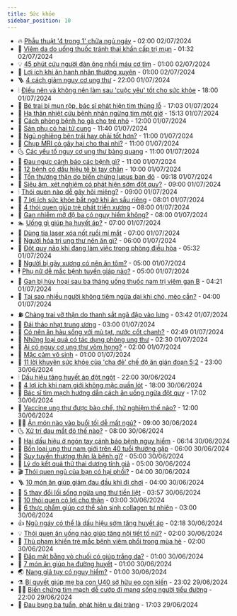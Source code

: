 ```yaml
---
title: Sức khỏe
sidebar_position: 10
---
```


<!-- vnexpress-suc-khoe:START -->
- 🔥 [Phẫu thuật &#39;4 trong 1&#39; chữa ngủ ngáy](https://vnexpress.net/phau-thuat-4-trong-1-chua-ngu-ngay-4765018.html) - 02:00 02/07/2024
- 🥰 [Viêm da do uống thuốc tránh thai khẩn cấp trị mụn](https://vnexpress.net/viem-da-do-uong-thuoc-tranh-thai-khan-cap-tri-mun-4764959.html) - 01:32 02/07/2024
- 💡 [45 phút cứu người đàn ông nhồi máu cơ tim](https://vnexpress.net/45-phut-cuu-nguoi-dan-ong-nhoi-mau-co-tim-4764968.html) - 01:00 02/07/2024
- 🤗 [Lợi ích khi ăn hạnh nhân thường xuyên](https://vnexpress.net/loi-ich-khi-an-hanh-nhan-thuong-xuyen-4764775.html) - 01:00 02/07/2024
- 🪜 [4 cách giảm nguy cơ ung thư](https://vnexpress.net/4-cach-giam-nguy-co-ung-thu-4764962.html) - 22:00 01/07/2024
- 🕯 [Điều nên và không nên làm sau &#39;cuộc yêu&#39; tốt cho sức khỏe](https://vnexpress.net/dieu-nen-va-khong-nen-lam-sau-cuoc-yeu-tot-cho-suc-khoe-4764345.html) - 18:00 01/07/2024
- 🤭 [Bé trai bị mụn rộp, bác sĩ phát hiện tim thủng lỗ](https://vnexpress.net/be-trai-bi-mun-rop-bac-si-phat-hien-tim-thung-lo-4764883.html) - 17:03 01/07/2024
- 👀 [Hạ thân nhiệt cứu bệnh nhân ngừng tim một giờ](https://vnexpress.net/ha-than-nhiet-cuu-benh-nhan-ngung-tim-mot-gio-4764950.html) - 15:13 01/07/2024
- 🌋 [Cách phòng bệnh ho gà cho trẻ nhỏ](https://vnexpress.net/cach-phong-benh-ho-ga-cho-tre-nho-4764877.html) - 12:00 01/07/2024
- 🫶 [Sản phụ có hai tử cung](https://vnexpress.net/san-phu-co-hai-tu-cung-4764733.html) - 11:40 01/07/2024
- 🦆 [Ngủ nghiêng bên trái hay phải tốt hơn?](https://vnexpress.net/ngu-nghieng-ben-trai-hay-phai-tot-hon-4764795.html) - 11:00 01/07/2024
- 🚀 [Chụp MRI có gây hại cho thai nhi?](https://vnexpress.net/chup-mri-co-gay-hai-cho-thai-nhi-4764771.html) - 11:00 01/07/2024
- 🌜 [Các yếu tố nguy cơ ung thư bàng quang](https://vnexpress.net/cac-yeu-to-nguy-co-ung-thu-bang-quang-4764768.html) - 11:00 01/07/2024
- 🧰 [Đau ngực cảnh báo các bệnh gì?](https://vnexpress.net/dau-nguc-canh-bao-cac-benh-gi-4764693.html) - 11:00 01/07/2024
- 💫 [12 bệnh có dấu hiệu tê bì tay chân](https://vnexpress.net/12-benh-co-dau-hieu-te-bi-tay-chan-4764764.html) - 10:00 01/07/2024
- 🌝 [Tổn thương thận do biến chứng lupus ban đỏ](https://vnexpress.net/ton-thuong-than-do-bien-chung-lupus-ban-do-4764842.html) - 09:18 01/07/2024
- 🗽 [Siêu âm, xét nghiệm có phát hiện sớm đột quỵ?](https://vnexpress.net/sieu-am-xet-nghiem-co-phat-hien-som-dot-quy-4764723.html) - 09:00 01/07/2024
- 🕯 [Thói quen nào dễ gây hôi miệng?](https://vnexpress.net/thoi-quen-nao-de-gay-hoi-mieng-4764624.html) - 09:00 01/07/2024
- 🦅 [7 lợi ích sức khỏe bất ngờ khi ăn sầu riêng](https://vnexpress.net/7-loi-ich-suc-khoe-bat-ngo-khi-an-sau-rieng-4764789.html) - 08:01 01/07/2024
- 🦆 [4 thói quen giúp trẻ phát triển xương](https://vnexpress.net/4-thoi-quen-giup-tre-phat-trien-xuong-4764704.html) - 08:00 01/07/2024
- 🎊 [Gan nhiễm mỡ độ ba có nguy hiểm không?](https://vnexpress.net/gan-nhiem-mo-do-ba-co-nguy-hiem-khong-4764659.html) - 08:00 01/07/2024
- 🏊 [Uống gì giúp hạ huyết áp?](https://vnexpress.net/uong-gi-giup-ha-huyet-ap-4764688.html) - 07:00 01/07/2024
- 📝 [Dùng tia laser xóa nốt ruồi mí mắt](https://vnexpress.net/dung-tia-laser-xoa-not-ruoi-mi-mat-4764677.html) - 07:00 01/07/2024
- 💯 [Người hóa trị ung thư nên ăn gì?](https://vnexpress.net/nguoi-hoa-tri-ung-thu-nen-an-gi-4764720.html) - 06:00 01/07/2024
- 🌊 [Đột quỵ não khi đang làm việc trong phòng điều hòa](https://vnexpress.net/dot-quy-nao-khi-dang-lam-viec-trong-phong-dieu-hoa-4764572.html) - 05:32 01/07/2024
- 🚀 [Người bị gãy xương có nên ăn tôm?](https://vnexpress.net/nguoi-bi-gay-xuong-co-nen-an-tom-4764649.html) - 05:00 01/07/2024
- 🕴 [Phụ nữ dễ mắc bệnh tuyến giáp nào?](https://vnexpress.net/phu-nu-de-mac-benh-tuyen-giap-nao-4764637.html) - 05:00 01/07/2024
- 🗽 [Gan bị hủy hoại sau ba tháng uống thuốc nam trị viêm gan B](https://vnexpress.net/gan-bi-huy-hoai-sau-ba-thang-uong-thuoc-nam-tri-viem-gan-b-4764595.html) - 04:21 01/07/2024
- 🎡 [Tại sao nhiều người không tiêm ngừa dại khi chó, mèo cắn?](https://vnexpress.net/tai-sao-nhieu-nguoi-khong-tiem-ngua-dai-khi-cho-meo-can-4764594.html) - 04:00 01/07/2024
- ⛽️ [Chàng trai vỡ thận do thanh sắt ngã đập vào lưng](https://vnexpress.net/chang-trai-vo-than-do-thanh-sat-nga-dap-vao-lung-4764623.html) - 03:42 01/07/2024
- 🦆 [Đái tháo nhạt trung ương](https://vnexpress.net/dai-thao-nhat-trung-uong-4764597.html) - 03:00 01/07/2024
- 🤩 [Có nên ăn hàu sống với mù tạt, nước cốt chanh?](https://vnexpress.net/co-nen-an-hau-song-voi-mu-tat-nuoc-cot-chanh-4764577.html) - 02:49 01/07/2024
- 🦒 [Những loại quả có tác dụng phòng ung thư](https://vnexpress.net/nhung-loai-qua-co-tac-dung-phong-ung-thu-4764553.html) - 02:30 01/07/2024
- 💫 [Ai có nguy cơ ung thư vòm họng?](https://vnexpress.net/ai-co-nguy-co-ung-thu-vom-hong-4764545.html) - 02:00 01/07/2024
- 🐘 [Mặc cảm vô sinh](https://vnexpress.net/mac-cam-vo-sinh-4764510.html) - 01:00 01/07/2024
- 🚀 [11 lời khuyên sức khỏe của &#39;cha đẻ&#39; chế độ ăn gián đoạn 5:2](https://vnexpress.net/11-loi-khuyen-suc-khoe-cua-cha-de-che-do-an-gian-doan-5-2-4764397.html) - 23:00 30/06/2024
- 🕯 [Dấu hiệu tăng huyết áp đột ngột](https://vnexpress.net/dau-hieu-tang-huyet-ap-dot-ngot-4764507.html) - 22:00 30/06/2024
- 🦏 [4 lợi ích khi nam giới không mặc quần lót](https://vnexpress.net/4-loi-ich-khi-nam-gioi-khong-mac-quan-lot-4764029.html) - 18:00 30/06/2024
- 🦄 [Bác sĩ tim mạch hướng dẫn cách ăn uống ngừa đột quỵ](https://vnexpress.net/bac-si-tim-mach-huong-dan-cach-an-uong-ngua-dot-quy-4764385.html) - 17:02 30/06/2024
- 🦒 [Vaccine ung thư được bào chế, thử nghiệm thế nào?](https://vnexpress.net/vaccine-ung-thu-duoc-bao-che-thu-nghiem-the-nao-4764430.html) - 12:00 30/06/2024
- 👨‍🏫 [Ăn món nào vào buổi tối dễ mất ngủ?](https://vnexpress.net/an-mon-nao-vao-buoi-toi-de-mat-ngu-4764100.html) - 09:00 30/06/2024
- 🌜 [Xử trí đau mắt đỏ thế nào?](https://vnexpress.net/xu-tri-dau-mat-do-the-nao-4764417.html) - 08:00 30/06/2024
- 🚀 [Hai dấu hiệu ở ngón tay cảnh báo bệnh nguy hiểm](https://vnexpress.net/hai-dau-hieu-o-ngon-tay-canh-bao-benh-nguy-hiem-4764360.html) - 06:14 30/06/2024
- 💃 [Bốn loại ung thư nam giới trên 40 tuổi thường gặp](https://vnexpress.net/bon-loai-ung-thu-nam-gioi-tren-40-tuoi-thuong-gap-4764204.html) - 06:00 30/06/2024
- 💯 [Suy tuyến thượng thận là bệnh gì?](https://vnexpress.net/suy-tuyen-thuong-than-la-benh-gi-4764233.html) - 05:00 30/06/2024
- 🤔 [Lý do kết quả thử thai dương tính giả](https://vnexpress.net/ly-do-ket-qua-thu-thai-duong-tinh-gia-4764158.html) - 05:00 30/06/2024
- 🎬 [Thói quen ngủ của bạn có hại phổi?](https://vnexpress.net/thoi-quen-ngu-cua-ban-co-hai-phoi-4764245.html) - 04:00 30/06/2024
- 🪜 [10 món ăn giúp giảm đau đầu khi đi chơi](https://vnexpress.net/10-mon-an-giup-giam-dau-dau-khi-di-choi-4764237.html) - 04:00 30/06/2024
- 🦣 [5 thay đổi lối sống ngừa ung thư tiền liệt](https://vnexpress.net/5-thay-doi-loi-song-ngua-ung-thu-tien-liet-4764185.html) - 03:57 30/06/2024
- 🧐 [10 thói quen có lợi cho thận](https://vnexpress.net/10-thoi-quen-co-loi-cho-than-4764167.html) - 03:00 30/06/2024
- 🤡 [6 thực phẩm giúp cơ thể sản sinh collagen tự nhiên](https://vnexpress.net/6-thuc-pham-giup-co-the-san-sinh-collagen-tu-nhien-4764109.html) - 03:00 30/06/2024
- 👍 [Ngủ ngáy có thể là dấu hiệu sớm tăng huyết áp](https://vnexpress.net/ngu-ngay-co-the-la-dau-hieu-som-tang-huyet-ap-4764000.html) - 02:18 30/06/2024
- 💡 [Thói quen ăn uống nào giúp tăng nội tiết tố nữ?](https://vnexpress.net/thoi-quen-an-uong-nao-giup-tang-noi-tiet-to-nu-4764191.html) - 02:00 30/06/2024
- 💯 [Thủ phạm khiến trẻ mắc bệnh viêm phổi trong mùa hè](https://vnexpress.net/thu-pham-khien-tre-mac-benh-viem-phoi-trong-mua-he-4764138.html) - 02:00 30/06/2024
- 🧠 [Đắp mặt bằng vỏ chuối có giúp trắng da?](https://vnexpress.net/dap-mat-bang-vo-chuoi-co-giup-trang-da-4763979.html) - 01:00 30/06/2024
- 🎡 [7 món ăn giúp hạ đường huyết](https://vnexpress.net/7-mon-an-giup-ha-duong-huyet-4763955.html) - 01:00 30/06/2024
- 🌏 [Nang giả tụy có nguy hiểm?](https://vnexpress.net/nang-gia-tuy-co-nguy-hiem-4763932.html) - 01:00 30/06/2024
- ⚗️ [Bí quyết giúp mẹ ba con U40 sở hữu eo con kiến](https://vnexpress.net/bi-quyet-giup-me-ba-con-u40-so-huu-eo-con-kien-4762904.html) - 23:02 29/06/2024
- 👨‍🏫 [Biến chứng tim mạch dễ cướp đi mạng sống người tiểu đường](https://vnexpress.net/bien-chung-tim-mach-de-cuop-di-mang-song-nguoi-tieu-duong-4764028.html) - 22:00 29/06/2024
- 🤖 [Đau bụng ba tuần, phát hiện u đại tràng](https://vnexpress.net/dau-bung-ba-tuan-phat-hien-u-dai-trang-4764262.html) - 17:03 29/06/2024<!-- vnexpress-suc-khoe:END -->
